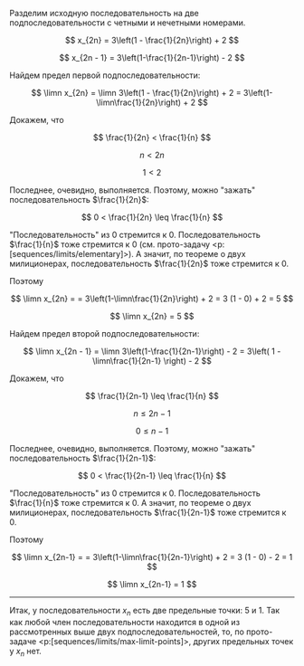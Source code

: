 Разделим исходную последовательность на две подпоследовательности с четными и нечетными номерами.

$$ x_{2n} = 3\left(1 - \frac{1}{2n}\right) + 2 $$

$$ x_{2n - 1} = 3\left(1-\frac{1}{2n-1}\right) - 2 $$

Найдем предел первой подпоследовательности:

$$ \limn x_{2n} = \limn 3\left(1 - \frac{1}{2n}\right) + 2 = 3\left(1-\limn\frac{1}{2n}\right) + 2 $$

Докажем, что

$$ \frac{1}{2n} < \frac{1}{n} $$

$$ n < 2n $$

$$ 1 < 2 $$

Последнее, очевидно, выполняется. Поэтому, можно "зажать" последовательность $\frac{1}{2n}$:

$$ 0 < \frac{1}{2n} \leq \frac{1}{n} $$

"Последовательность" из $0$ стремится к $0$. Последовательность $\frac{1}{n}$ тоже стремится к $0$ (см. прото-задачу <p:[sequences/limits/elementary]>). А значит,
по теореме о двух милиционерах, последовательность $\frac{1}{2n}$ тоже стремится к $0$.

Поэтому

$$ \limn x_{2n} = = 3\left(1-\limn\frac{1}{2n}\right) + 2 = 3 (1 - 0) + 2 = 5 $$

$$ \limn x_{2n} = 5 $$

Найдем предел второй подпоследовательности:

$$ \limn x_{2n - 1} = \limn 3\left(1-\frac{1}{2n-1}\right) - 2 = 3\left( 1 - \limn\frac{1}{2n-1} \right) - 2 $$

Докажем, что

$$ \frac{1}{2n-1} \leq \frac{1}{n} $$

$$ n \leq 2n - 1 $$

$$ 0 \leq n-1 $$

Последнее, очевидно, выполняется. Поэтому, можно "зажать" последовательность $\frac{1}{2n-1}$:

$$ 0 < \frac{1}{2n-1} \leq \frac{1}{n} $$

"Последовательность" из $0$ стремится к $0$. Последовательность $\frac{1}{n}$ тоже стремится к $0$. А значит,
по теореме о двух милиционерах, последовательность $\frac{1}{2n-1}$ тоже стремится к $0$.

Поэтому

$$ \limn x_{2n-1} = = 3\left(1-\limn\frac{1}{2n-1}\right) + 2 = 3 (1 - 0) - 2 = 1 $$

$$ \limn x_{2n-1} = 1 $$

---

Итак, у последовательности $x_n$ есть две предельные точки: $5$ и $1$. Так как любой член последовательности находится в одной из рассмотренных
выше двух подпоследовательностей, то, по прото-задаче <p:[sequences/limits/max-limit-points]>, других предельных точек у $x_n$ нет.